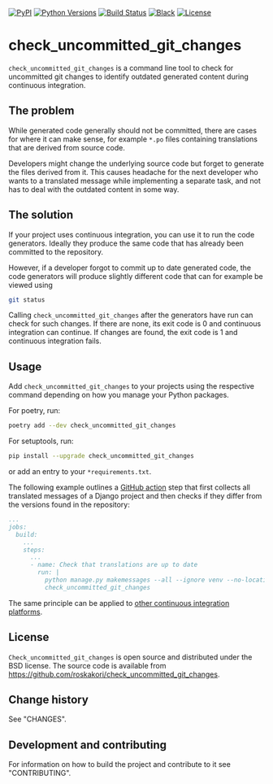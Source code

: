 [![PyPI](https://img.shields.io/pypi/v/check_uncommitted_git_changes)](https://pypi.org/project/check_uncommitted_git_changes/)
[![Python Versions](https://img.shields.io/pypi/pyversions/check_uncommitted_git_changes.svg)](https://www.python.org/downloads/)
[![Build Status](https://github.com/roskakori/check_uncommitted_git_changes/actions/workflows/build.yaml/badge.svg)](https://github.com/roskakori/check_uncommitted_git_changes/actions/workflows/build.yaml)
[![Black](https://img.shields.io/badge/code%20style-black-000000.svg)](https://github.com/psf/black)
[![License](https://img.shields.io/github/license/roskakori/check_uncommitted_git_changes)](https://opensource.org/licenses/BSD-3-Clause)

# check_uncommitted_git_changes

`check_uncommitted_git_changes` is a command line tool to check for
uncommitted git changes to identify outdated generated content during
continuous integration.

## The problem

While generated code generally should not be committed, there are cases for
where it can make sense, for example `*.po` files containing translations that
are derived from source code.

Developers might change the underlying source code but forget to generate
the files derived from it. This causes headache for the next developer
who wants to a translated message while implementing a separate task, and
not has to deal with the outdated content in some way.

## The solution

If your project uses continuous integration, you can use it to run the
code generators. Ideally they produce the same code that has already been
committed to the repository.

However, if a developer forgot to commit up to date generated code, the
code generators will produce slightly different code that can for example
be viewed using

```bash
git status
```

Calling `check_uncommitted_git_changes` after the generators have run can
check for such changes. If there are none, its exit code is 0 and
continuous integration can continue. If changes are found, the exit code is
1 and continuous integration fails.

## Usage

Add `check_uncommitted_git_changes` to your projects using the respective
command depending on how you manage your Python packages.

For poetry, run:

```bash
poetry add --dev check_uncommitted_git_changes
```

For setuptools, run:

```bash
pip install --upgrade check_uncommitted_git_changes
```

or add an entry to your `*requirements.txt`.

The following example outlines a
[GitHub action](https://github.com/features/actions) step that first collects
all translated messages of a Django project and then checks if they differ
from the versions found in the repository:

```yaml
...
jobs:
  build:
    ...
    steps:
      ...
      - name: Check that translations are up to date
        run: |
          python manage.py makemessages --all --ignore venv --no-location --no-obsolete
          check_uncommitted_git_changes
```

The same principle can be applied to
[other continuous integration platforms](https://en.wikipedia.org/wiki/Comparison_of_continuous_integration_software).

## License

`Check_uncommitted_git_changes` is open source and distributed under the BSD
license. The source code is available from
<https://github.com/roskakori/check_uncommitted_git_changes>.

## Change history

See "CHANGES".

## Development and contributing

For information on how to build the project and contribute to it see "CONTRIBUTING".
